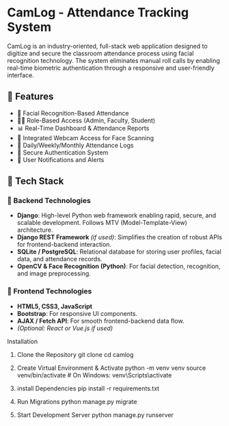 
# CamLog - Attendance Tracking System

CamLog is an industry-oriented, full-stack web application designed to digitize and secure the classroom attendance process using facial recognition technology. The system eliminates manual roll calls by enabling real-time biometric authentication through a responsive and user-friendly interface.

## 🚀 Features

- 🎯 Facial Recognition-Based Attendance
- 🧑‍💼 Role-Based Access (Admin, Faculty, Student)
- 📊 Real-Time Dashboard & Attendance Reports
- 📸 Integrated Webcam Access for Face Scanning
- 📅 Daily/Weekly/Monthly Attendance Logs
- 🔐 Secure Authentication System
- 💬 User Notifications and Alerts

## 📸 Tech Stack

### 🔧 Backend Technologies

- **Django**: High-level Python web framework enabling rapid, secure, and scalable development. Follows MTV (Model-Template-View) architecture.
- **Django REST Framework** *(if used)*: Simplifies the creation of robust APIs for frontend-backend interaction.
- **SQLite / PostgreSQL**: Relational database for storing user profiles, facial data, and attendance records.
- **OpenCV & Face Recognition (Python)**: For facial detection, recognition, and image preprocessing.

### 🎨 Frontend Technologies

- **HTML5, CSS3, JavaScript**
- **Bootstrap**: For responsive UI components.
- **AJAX / Fetch API**: For smooth frontend-backend data flow.
- *(Optional: React or Vue.js if used)*


 Installation

1. Clone the Repository
   git clone 
   cd camlog

2. Create Virtual Environment & Activate
   python -m venv venv
   source venv/bin/activate  # On Windows: venv\Scripts\activate


3. install Dependencies
   pip install -r requirements.txt

4. Run Migrations
   python manage.py migrate

5. Start Development Server
   python manage.py runserver




